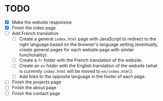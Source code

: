 # TODO

- [x] Make the website responsive
- [x] Finish the index page
- [ ] Add French translation
  - [ ] Create a general ``index.html`` page with JavaScript to redirect to the right language based on the browser's language setting (eventually, create general pages for each website page with similar functionality).
  - [ ] Create a ``fr`` folder with the French translation of the website.
  - [ ] Create an ``en`` folder with the English translation of the website (what is currently ``index.html`` will be moved to ``en/index.html``).
  - [ ] Add links to the opposite language in the footer of each page.
- [ ] Finish the projects page
- [ ] Finish the about page
- [ ] Finish the contact page